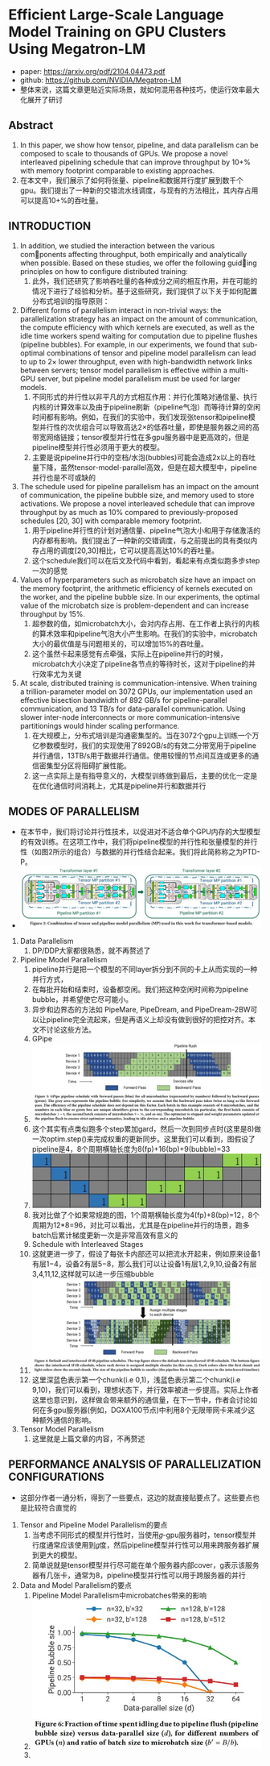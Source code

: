 # Efficient Large-Scale Language Model Training on GPU Clusters Using Megatron-LM

- paper: https://arxiv.org/pdf/2104.04473.pdf
- github: https://github.com/NVIDIA/Megatron-LM
- 整体来说，这篇文章更贴近实际场景，就如何混用各种技巧，使运行效率最大化展开了研讨

## Abstract
1. In this paper, we show how tensor, pipeline, and data parallelism can be composed to scale to thousands of GPUs. We propose a novel interleaved pipelining schedule that can improve throughput by 10+% with memory footprint comparable to existing approaches.
2. 在本文中，我们展示了如何将张量、pipeline和数据并行度扩展到数千个gpu。我们提出了一种新的交错流水线调度，与现有的方法相比，其内存占用可以提高10+%的吞吐量。

## INTRODUCTION
1. In addition, we studied the interaction between the various components affecting throughput, both empirically and analytically when possible. Based on these studies, we offer the following guiding principles on how to configure distributed training:
    1. 此外，我们还研究了影响吞吐量的各种成分之间的相互作用，并在可能的情况下进行了经验和分析。基于这些研究，我们提供了以下关于如何配置分布式培训的指导原则：
2.  Different forms of parallelism interact in non-trivial ways: the parallelization strategy has an impact on the amount of communication, the compute efficiency with which kernels are executed, as well as the idle time workers spend waiting for computation due to pipeline flushes (pipeline bubbles). For example, in our experiments, we found that sub-optimal combinations of tensor and pipeline model parallelism can lead to up to 2× lower throughput, even with high-bandwidth network links between servers; tensor model parallelism is effective within a multi-GPU server, but pipeline model parallelism must be used for larger models.
    1.  不同形式的并行性以非平凡的方式相互作用：并行化策略对通信量、执行内核的计算效率以及由于pipeline刷新（pipeline气泡）而等待计算的空闲时间都有影响。例如，在我们的实验中，我们发现张tensor和pipeline模型并行性的次优组合可以导致高达2×的低吞吐量，即使是服务器之间的高带宽网络链接；tensor模型并行性在多gpu服务器中是更高效的，但是pipeline模型并行性必须用于更大的模型。
    2.  主要是说pipeline并行中的空档/水泡(bubbles)可能会造成2x以上的吞吐量下降，虽然tensor-model-parallel高效，但是在超大模型中，pipeline并行也是不可或缺的
3.  The schedule used for pipeline parallelism has an impact on the amount of communication, the pipeline bubble size, and memory used to store activations. We propose a novel interleaved schedule that can improve throughput by as much as 10% compared to previously-proposed schedules [20, 30] with comparable memory footprint.
    1.  用于pipeline并行性的计划对通信量、pipeline气泡大小和用于存储激活的内存都有影响。我们提出了一种新的交错调度，与之前提出的具有类似内存占用的调度[20,30]相比，它可以提高高达10%的吞吐量。
    2.  这个schedule我们可以在后文及代码中看到，看起来有点类似跑多步step一次的感觉
4.  Values of hyperparameters such as microbatch size have an impact on the memory footprint, the arithmetic efficiency of kernels executed on the worker, and the pipeline bubble size. In our experiments, the optimal value of the microbatch size is problem-dependent and can increase throughput by 15%.
    1.  超参数的值，如microbatch大小，会对内存占用、在工作者上执行的内核的算术效率和pipeline气泡大小产生影响。在我们的实验中，microbatch大小的最优值是与问题相关的，可以增加15%的吞吐量。
    2.  这个虽然卡起来感觉有点牵强，实际上在pipeline并行的时候，microbatch大小决定了pipeline各节点的等待时长，这对于pipeline的并行效率尤为关键
5.  At scale, distributed training is communication-intensive. When training a trillion-parameter model on 3072 GPUs, our implementation used an effective bisection bandwidth of 892 GB/s for pipeline-parallel communication, and 13 TB/s for data-parallel communication. Using slower inter-node interconnects or more communication-intensive partitionings would hinder scaling performance.
    1.  在大规模上，分布式培训是沟通密集型的。当在3072个gpu上训练一个万亿参数模型时，我们的实现使用了892GB/s的有效二分带宽用于pipeline并行通信，13TB/s用于数据并行通信。使用较慢的节点间互连或更多的通信密集型分区将阻碍扩展性能。
    2.  这一点实际上是有指导意义的，大模型训练做到最后，主要的优化一定是在优化通信时间消耗上，尤其是pipeline并行和数据并行

## MODES OF PARALLELISM
- 在本节中，我们将讨论并行性技术，以促进对不适合单个GPU内存的大型模型的有效训练。在这项工作中，我们将pipeline模型的并行性和张量模型的并行性（如图2所示的组合）与数据的并行性结合起来。我们将此简称称之为PTD-P。
- ![](./imgs/p2-f1.jpg)
1. Data Parallelism
   1. DP/DDP大家都很熟悉，就不再赘述了
2. Pipeline Model Parallelism
   1. pipeline并行是把一个模型的不同layer拆分到不同的卡上从而实现的一种并行方式，
   2. 在每批开始和结束时，设备都空闲。我们把这种空闲时间称为pipeline bubble，并希望使它尽可能小。
   3. 异步和边界态的方法如 PipeMare, PipeDream, and PipeDream-2BW可以让pipeline完全流起来，但是再语义上却没有做到很好的把控对齐。本文不讨论这些方法。
   4. GPipe
   5. ![](./imgs/p2-f2.jpg)
   6. 这个其实有点类似跑多个step累加gard，然后一次到同步点时(这里是8)做一次optim.step()来完成权重的更新同步。这里我们可以看到，图假设了pipeline是4，8个周期横轴长度为8(fp)+16(bp)+9(bubble)=33
   7. ![](./imgs/p2-f3.jpg)
   8. 我对比做了个如果常规跑的图，1个周期横轴长度为4(fp)+8(bp)=12，8个周期为12*8=96，对比可以看出，尤其是在pipeline并行的场景，跑多batch后累计梯度更新一次是非常高效有意义的
   9. Schedule with Interleaved Stages
   10. 这就更进一步了，假设了每张卡内部还可以把流水开起来，例如原来设备1有层1−4，设备2有层5−8，那么我们可以让设备1有层1,2,9,10,设备2有层3,4,11,12,这样就可以进一步压缩bubble
   11. ![](./imgs/p2-f4.jpg)
   12. 这里深蓝色表示第一个chunk(i.e 0,1)，浅蓝色表示第二个chunk(i.e 9,10)，我们可以看到，理想状态下，并行效率被进一步提高。实际上作者这里也意识到，这样做会带来额外的通信量，在下一节中，作者会讨论如何在多gpu服务器(例如，DGXA100节点)中利用8个无限带网卡来减少这种额外通信的影响。
3. Tensor Model Parallelism
   1. 这里就是上篇文章的内容，不再赘述
   
## PERFORMANCE ANALYSIS OF PARALLELIZATION CONFIGURATIONS

- 这部分作者一通分析，得到了一些要点，这边的就直接贴要点了。这些要点也是比较符合直觉的

1. Tensor and Pipeline Model Parallelism的要点
   1. 当考虑不同形式的模型并行性时，当使用𝑔-gpu服务器时，tensor模型并行度通常应该使用到𝑔度，然后pipeline模型并行性可以用来跨服务器扩展到更大的模型。
   2. 简单说就是tensor模型并行尽可能在单个服务器内部cover，g表示该服务器有几张卡，通常为8，pipeline模型并行性可以用于跨服务器的并行
2. Data and Model Parallelism的要点
   1. Pipeline Model Parallelism中microbatches带来的影响
   2. ![](./imgs/p2-f5.jpg)
   3. 




